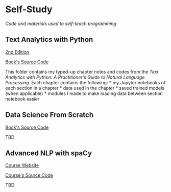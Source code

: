 # Self-Study
_Code and materials used to self-teach programming_

## Text Analytics with Python

[2nd Edition](https://www.amazon.com/Text-Analytics-Python-Practitioners-Processing-dp-1484243536/dp/1484243536/ref=dp_ob_title_bk)

[Book's Source Code](https://github.com/Apress/text-analytics-w-python-2e)

This folder contains my typed-up chapter notes and codes from the _Text Analytics with Python: A Practitioner's Guide to Natural Language Processing_. Each chapter contains the following:
    * my Jupyter notebooks of each section in a chapter
    * data used in the chapter 
    * saved trained models (when applicable) 
    * modules I made to make loading data between section notebook easier
    

## Data Science From Scratch

[Book's Source Code](https://github.com/joelgrus/data-science-from-scratch) 

TBD

## Advanced NLP with spaCy 

[Course Website](https://course.spacy.io/en)

[Course's Source Code](https://github.com/ines/spacy-course)

TBD